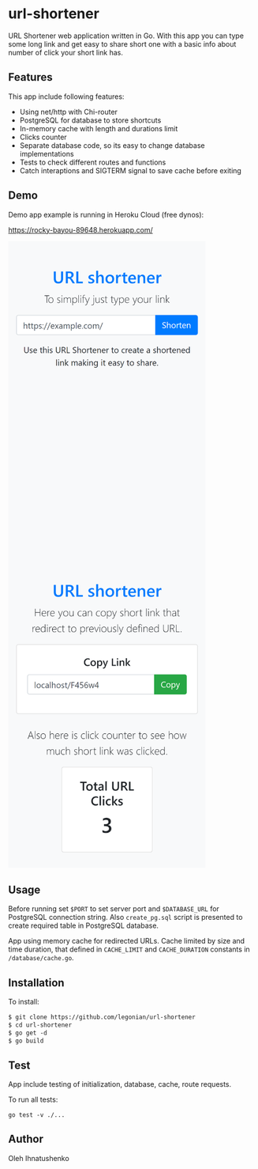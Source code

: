 # url-shortener

URL Shortener web application written in Go. With this app you can
type some long link and get easy to share short one with a basic info about
number of click your short link has.

## Features

This app include following features:
+ Using net/http with Chi-router
+ PostgreSQL for database to store shortcuts
+ In-memory cache with length and durations limit
+ Clicks counter
+ Separate database code, so its easy to change database implementations
+ Tests to check different routes and functions
+ Catch interaptions and SIGTERM signal to save cache before exiting

## Demo

Demo app example is running in Heroku Cloud (free dynos):

https://rocky-bayou-89648.herokuapp.com/

<img align="left" width="400" alt="Index Page" src="https://github.com/legonian/url-shortener/raw/master/public/img/example1.png">
<img width="400" alt="Info Page" src="https://github.com/legonian/url-shortener/raw/master/public/img/example2.png">

## Usage

Before running set ``$PORT`` to set server port and ``$DATABASE_URL`` for
PostgreSQL connection string. Also ``create_pg.sql`` script is presented to
create required table in PostgreSQL database.

App using memory cache for redirected URLs. Cache limited by size and time
duration, that defined in ``CACHE_LIMIT`` and ``CACHE_DURATION`` constants in
``/database/cache.go``.

## Installation

To install:

```
$ git clone https://github.com/legonian/url-shortener
$ cd url-shortener
$ go get -d
$ go build
```

## Test

App include testing of initialization, database, cache, route requests.

To run all tests:

```
go test -v ./...
```

## Author

Oleh Ihnatushenko